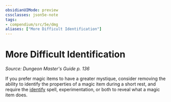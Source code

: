 ```yaml
---
obsidianUIMode: preview
cssclasses: json5e-note
tags:
- compendium/src/5e/dmg
aliases: ["More Difficult Identification"]
---
```

# More Difficult Identification
*Source: Dungeon Master's Guide p. 136* 

If you prefer magic items to have a greater mystique, consider removing the ability to identify the properties of a magic item during a short rest, and require the [identify](z_compendium/spells/identify.md) spell, experimentation, or both to reveal what a magic item does.
